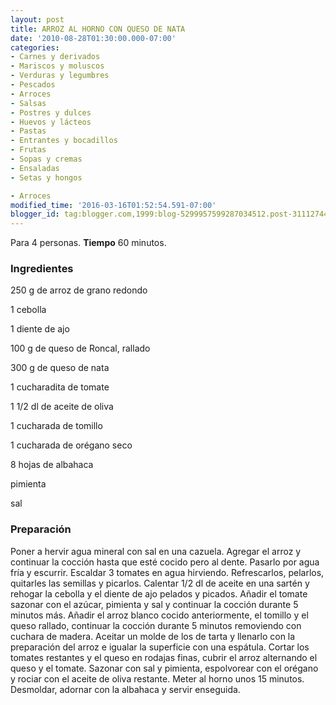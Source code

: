 ```yaml
---
layout: post
title: ARROZ AL HORNO CON QUESO DE NATA
date: '2010-08-28T01:30:00.000-07:00'
categories:
- Carnes y derivados
- Mariscos y moluscos
- Verduras y legumbres
- Pescados
- Arroces
- Salsas
- Postres y dulces
- Huevos y lácteos
- Pastas
- Entrantes y bocadillos
- Frutas
- Sopas y cremas
- Ensaladas
- Setas y hongos

- Arroces
modified_time: '2016-03-16T01:52:54.591-07:00'
blogger_id: tag:blogger.com,1999:blog-5299957599287034512.post-3111274416009134456
---
```


Para 4 personas.
<b>Tiempo</b> 60 minutos.

<h3>Ingredientes</h3>

250 g de arroz de grano redondo

1 cebolla

1 diente de ajo

100 g de queso de Roncal, rallado

300 g de queso de nata

1 cucharadita de tomate

1 1/2 dl de aceite de oliva

1 cucharada de tomillo

1 cucharada de orégano seco

8 hojas de albahaca

pimienta

sal

<h3>Preparación</h3>

Poner a hervir agua mineral con sal en una cazuela. Agregar el arroz y continuar la cocción hasta que esté cocido pero al dente. Pasarlo por agua fría y escurrir. Escaldar 3 tomates en agua hirviendo. Refrescarlos, pelarlos, quitarles las semillas y picarlos. Calentar 1/2 dl de aceite en una sartén y rehogar la cebolla y el diente de ajo pelados y picados. Añadir el tomate sazonar con el azúcar, pimienta y sal y continuar la cocción durante 5 minutos más. Añadir el arroz blanco cocido anteriormente, el tomillo y el queso rallado, continuar la cocción durante 5 minutos removiendo con cuchara de madera. Aceitar un molde de los de tarta y llenarlo con la preparación del arroz e igualar la superficie con una espátula. Cortar los tomates restantes y el queso en rodajas finas, cubrir el arroz alternando el queso y el tomate. Sazonar con sal y pimienta, espolvorear con el orégano y rociar con el aceite de oliva restante. Meter al horno unos 15 minutos. Desmoldar, adornar con la albahaca y servir enseguida.

